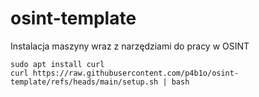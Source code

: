 # osint-template
Instalacja maszyny wraz z narzędziami do pracy w OSINT


```
sudo apt install curl
curl https://raw.githubusercontent.com/p4b1o/osint-template/refs/heads/main/setup.sh | bash
```
